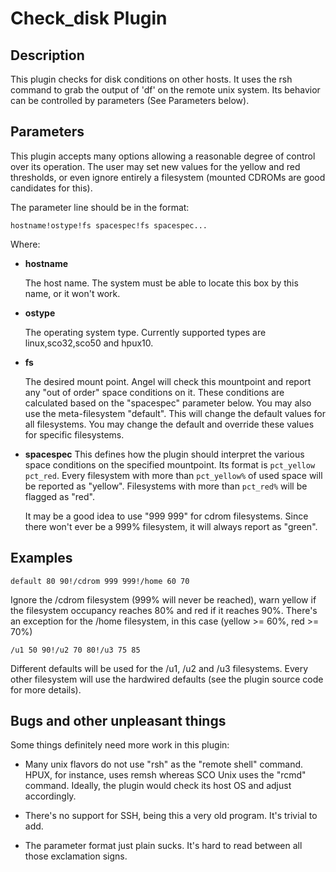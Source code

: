 # Check_disk Plugin

## Description

This plugin checks for disk conditions on other hosts. It uses the rsh command
to grab the output of 'df' on the remote unix system. Its behavior can be
controlled by parameters (See Parameters below).

## Parameters

This plugin accepts many options allowing a reasonable degree of control over
its operation. The user may set new values for the yellow and red thresholds,
or even ignore entirely a filesystem (mounted CDROMs are good candidates for
this).

The parameter line should be in the format:

```
hostname!ostype!fs spacespec!fs spacespec...
```

Where:

* **hostname**

   The host name. The system must be able to locate this box by
   this name, or it  won't work.

* **ostype**

   The operating system type. Currently supported types are
   linux,sco32,sco50 and hpux10.

* **fs**

   The desired mount point. Angel will check this mountpoint and report
   any "out of order" space conditions on it. These conditions are calculated
   based on the "spacespec" parameter below.  You may also use the
   meta-filesystem "default". This will change the default values for all
   filesystems. You may change the default and override these values for
   specific filesystems.

* **spacespec**
   This defines how the plugin should interpret the various space
   conditions on the specified mountpoint. Its format is `pct_yellow pct_red`.
   Every filesystem with more than `pct_yellow%` of used space will be reported
   as "yellow". Filesystems with more than `pct_red%` will be flagged as "red".

   It may be a good idea to use "999 999" for cdrom filesystems. Since there
   won't ever be a 999% filesystem, it will always report as "green".

## Examples

```
default 80 90!/cdrom 999 999!/home 60 70
```

Ignore the /cdrom filesystem (999% will never be reached), warn yellow if the
filesystem occupancy reaches 80% and red if it reaches 90%. There's an
exception for the /home filesystem, in this case (yellow >= 60%, red >= 70%)

```
/u1 50 90!/u2 70 80!/u3 75 85
```

Different defaults will be used for the /u1, /u2 and /u3 filesystems. Every
other filesystem will use the hardwired defaults (see the plugin source code
for more details).

## Bugs and other unpleasant things

Some things definitely need more work in this plugin:

* Many unix flavors do not use "rsh" as the "remote shell" command. HPUX, for
  instance, uses remsh whereas SCO Unix uses the "rcmd" command. Ideally, the
  plugin would check its host OS and adjust accordingly.

* There's no support for SSH, being this a very old program. It's trivial to add.

* The parameter format just plain sucks. It's hard to read between all those
  exclamation signs.
